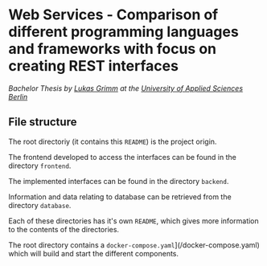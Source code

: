 # Web Services - Comparison of different programming languages and frameworks with focus on creating REST interfaces

_Bachelor Thesis by [Lukas Grimm](https://lukasgrimm.me) at the [University of Applied Sciences Berlin](https://www.htw-berlin.de)_

## File structure

The root directoriy (it contains this `README`) is the project origin.

The frontend developed to access the interfaces can be found in the directory `frontend`.

The implemented interfaces can be found in the directory `backend`.

Information and data relating to database can be retrieved from the directory `database`.

Each of these directories has it's own `README`, which gives more information to the contents of the directories.

The root directory contains a `docker-compose.yaml`](/docker-compose.yaml) which will build and start the different components.


```

```
